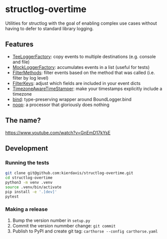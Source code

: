 # structlog-overtime

Utilities for structlog with the goal of enabling complex use cases without
having to defer to standard library logging.

## Features

* [TeeLoggerFactory](./structlog_overtime/tee.py): copy events to multiple destinations (e.g. console and file)
* [MockLoggerFactory](./structlog_overtime/mock.py): accumulates events in a list (useful for tests)
* [FilterMethods](./structlog_overtime/filter.py): filter events based on the method that was called (i.e. filter by log level)
* [FilterKeys](./structlog_overtime/filter.py): adjust which fields are included in your event dicts
* [TimezoneAwareTimeStamper](./structlog_overtime/timestamper.py): make your timestamps explicitly include a timezone
* [bind](./structlog_overtime/bind.py): type-preserving wrapper around BoundLogger.bind
* [noop](./structlog_overtime/noop.py): a processor that gloriously does nothing

## The name?

https://www.youtube.com/watch?v=GnEmD17kYsE

## Development

### Running the tests

```sh
git clone git@github.com:kierdavis/structlog-overtime.git
cd structlog-overtime
python3 -m venv .venv
source .venv/bin/activate
pip install -e '.[dev]'
pytest
```

### Making a release

1.  Bump the version number in `setup.py`
2.  Commit the version nummber change: `git commit`
3.  Publish to PyPI and create git tag: `carthorse --config carthorse.yaml`
